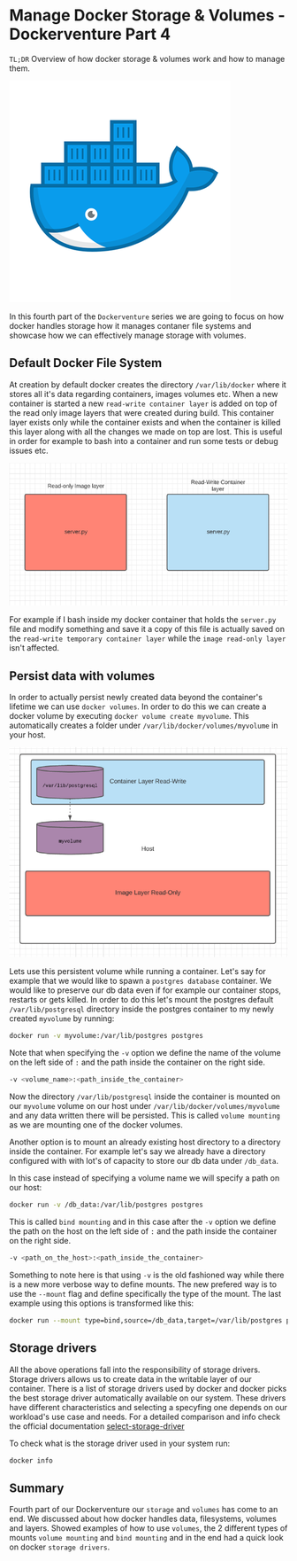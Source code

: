 # Manage Docker Storage & Volumes - Dockerventure Part 4

`TL;DR` Overview of how docker storage & volumes work and how to manage them.

![](images/docker_logo.png)

In this fourth part of the `Dockerventure` series we are going to focus on how docker handles storage how it manages contaner file systems and showcase how we can effectively manage storage with volumes. 

## Default Docker File System

At creation by default docker creates the directory `/var/lib/docker` where it stores all it's data regarding containers, images volumes etc. When a new container is started a new `read-write container layer` is added on top of the read only image layers that were created during build. This container layer exists only while the container exists and when the container is killed this layer along with all the changes we made on top are lost. This is useful in order for example to bash into a container and run some tests or debug issues etc.

![](images/docker_container_layer.png)

For example if I bash inside my docker container that holds the `server.py` file and modify something and save it a copy of this file is actually saved on the `read-write temporary container layer` while the `image read-only layer` isn't affected.

## Persist data with volumes

In order to actually persist newly created data beyond the container's lifetime we can use `docker volumes`. In order to do this we can create a docker volume by executing `docker volume create myvolume`. This automatically creates a folder under `/var/lib/docker/volumes/myvolume` in your host.

![](images/docker_volumes.png)

Lets use this persistent volume while running a container. Let's say for example that we would like to spawn a `postgres database` container. We would like to preserve our db data even if for example our container stops, restarts or gets killed. In order to do this let's mount the postgres default `/var/lib/postgresql` directory inside the postgres container to my newly created `myvolume` by running:

```bash
docker run -v myvolume:/var/lib/postgres postgres
```

Note that when specifying the `-v` option we define the name of the volume on the left side of `:` and the path inside the container on the right side.

```bash
-v <volume_name>:<path_inside_the_container>
```

Now the directory `/var/lib/postgresql` inside the container is mounted on our `myvolume` volume on our host under `/var/lib/docker/volumes/myvolume` and any data written there will be persisted. This is called `volume mounting` as we are mounting one of the docker volumes.

Another option is to mount an already existing host directory to a directory inside the container. For example let's say we already have a directory configured with with lot's of capacity to store our db data under `/db_data`.

In this case instead of specifying a volume name we will specify a path on our host:

```bash
docker run -v /db_data:/var/lib/postgres postgres
```

This is called `bind mounting` and in this case after the `-v` option we define the path on the host on the left side of `:` and the path inside the container on the right side.

```bash
-v <path_on_the_host>:<path_inside_the_container>
```

Something to note here is that using `-v` is the old fashioned way while there is a new more verbose way to define mounts. The new prefered way is to use the `--mount` flag and define specifically the type of the mount. The last example using this options is transformed like this:

```bash
docker run --mount type=bind,source=/db_data,target=/var/lib/postgres postgres
```

## Storage drivers

All the above operations fall into the responsibility of storage drivers. Storage drivers allows us to create data in the writable layer of our container. There is a list of storage drivers used by docker and docker picks the best storage driver automatically available on our system. These drivers have different characteristics and selecting a specyfing one depends on our workload's use case and needs. For a detailed comparison and info check the official documentation [select-storage-driver](https://docs.docker.com/storage/storagedriver/select-storage-driver/)

To check what is the storage driver used in your system run:

```bash
docker info
```

## Summary

Fourth part of our Dockerventure our `storage` and `volumes` has come to an end. We discussed about how docker handles data, filesystems, volumes and layers. Showed examples of how to use `volumes`, the 2 different types of mounts `volume mounting` and `bind mounting` and in the end had a quick look on docker `storage drivers`.